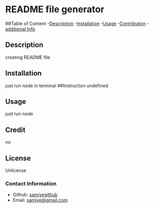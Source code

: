 # README file generator
  ##Table of Content
  -[Description](#description)
  -[Installation](#installation)
  -[Usage](#usage)
  -[Contribution](#contibution)
  -[additional Info](#additional-Info)
  
  ## Description
  creating README file
  ## Installation
  just run node in terminal
  ##Instruction
  undefined
  ## Usage
  just run node
  ## Credit
  no
  ## License
  Unlicense

  ### Contact Information
  - Github: [samiyegithub](https://github.com/samiyegithub)
  - Email: samiye@gmail.com